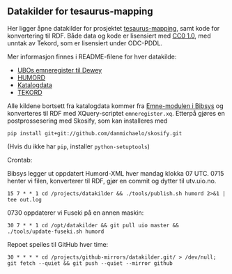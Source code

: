 ## Datakilder for tesaurus-mapping

Her ligger åpne datakilder for prosjektet
[tesaurus-mapping](http://www.ub.uio.no/om/prosjekter/tesaurus/),
samt kode for konvertering til RDF.
Både data og kode er lisensiert med
[CC0 1.0](//creativecommons.org/publicdomain/zero/1.0/deed.no),
med unntak av Tekord, som er lisensiert under ODC-PDDL.

Mer informasjon finnes i README-filene for hver datakilde:

 - [UBOs emneregister til Dewey](usvd/README.md)
 - [HUMORD](humord/README.md)
 - [Katalogdata](katalog/README.md)
 - [TEKORD](tekord/README.md)

Alle kildene bortsett fra katalogdata kommer fra [Emne-modulen i Bibsys](http://www.ub.uio.no/fag/ehylle/14k019572.pdf)
og konverteres til RDF med XQuery-scriptet `emneregister.xq`. Etterpå gjøres en postprossesering med Skosify, som kan
installeres med

    pip install git+git://github.com/danmichaelo/skosify.git

(Hvis du ikke har `pip`, installer `python-setuptools`)

Crontab:

Bibsys legger ut oppdatert Humord-XML hver mandag klokka 07 UTC.
0715 henter vi filen, konverterer til RDF, gjør en commit og dytter til utv.uio.no.

    15 7 * * 1 cd /projects/datakilder && ./tools/publish.sh humord 2>&1 | tee out.log

0730 oppdaterer vi Fuseki på en annen maskin:

    30 7 * * 1 cd /opt/datakilder && git pull uio master && ./tools/update-fuseki.sh humord

Repoet speiles til GitHub hver time:

    30 * * * * cd /projects/github-mirrors/datakilder.git/ > /dev/null; git fetch --quiet && git push --quiet --mirror github
